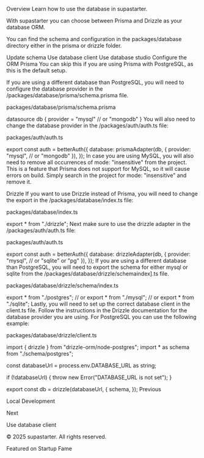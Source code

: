 Overview
Learn how to use the database in supastarter.

With supastarter you can choose between Prisma and Drizzle as your database ORM.

You can find the schema and configuration in the packages/database directory either in the prisma or drizzle folder.

Update schema
Use database client
Use database studio
Configure the ORM
Prisma
You can skip this if you are using Prisma with PostgreSQL, as this is the default setup.

If you are using a different database than PostgreSQL, you will need to configure the database provider in the /packages/database/prisma/schema.prisma file.

packages/database/prisma/schema.prisma

datasource db {
  provider = "mysql" // or "mongodb"
}
You will also need to change the database provider in the /packages/auth/auth.ts file:

packages/auth/auth.ts

export const auth = betterAuth({
	database: prismaAdapter(db, {
		provider: "mysql", // or "mongodb"
	}),
});
In case you are using MySQL, you will also need to remove all occurrences of mode: "insensitive" from the project. This is a feature that Prisma does not support for MySQL, so it will cause errors on build. Simply search in the project for mode: "insensitive" and remove it.

Drizzle
If you want to use Drizzle instead of Prisma, you will need to change the export in the /packages/database/index.ts file:

packages/database/index.ts

export * from "./drizzle";
Next make sure to use the drizzle adapter in the /packages/auth/auth.ts file:

packages/auth/auth.ts

export const auth = betterAuth({
	database: drizzleAdapter(db, {
		provider: "mysql", // or "sqlite" or "pg"
	}),
});
If you are using a different database than PostgreSQL, you will need to export the schema for either mysql or sqlite from the /packages/database/drizzle/schemaindex].ts file.

packages/database/drizzle/schema/index.ts

export * from "./postgres";
// or export * from "./mysql";
// or export * from "./sqlite";
Lastly, you will need to set up the correct database client in the client.ts file. Follow the instructions in the Drizzle documentation for the database provider you are using. For PostgreSQL you can use the following example:

packages/database/drizzle/client.ts

import { drizzle } from "drizzle-orm/node-postgres";
import * as schema from "./schema/postgres";
 
const databaseUrl = process.env.DATABASE_URL as string;
 
if (!databaseUrl) {
	throw new Error("DATABASE_URL is not set");
}
 
export const db = drizzle(databaseUrl, {
	schema,
});
Previous

Local Development

Next

Use database client

© 2025 supastarter. All rights reserved.

Featured on Startup Fame




